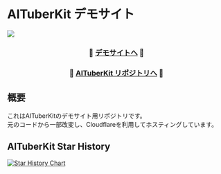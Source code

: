 # AITuberKit デモサイト

<img style="max-width: 100%;" src="./docs/logo.png">

<div align="center">
   <h3>
      🌟 <a href="https://aituberkit.com">デモサイトへ</a> 🌟
   </h3>
</div>

<div align="center">
   <h3>
      🌟 <a href="https://github.com/tegnike/aituber-kit">AITuberKit リポジトリへ</a> 🌟
   </h3>
</div>

## 概要

これはAITuberKitのデモサイト用リポジトリです。<br>
元のコードから一部改変し、Cloudflareを利用してホスティングしています。

## AITuberKit Star History

[![Star History Chart](https://api.star-history.com/svg?repos=tegnike/aituber-kit&type=Date)](https://star-history.com/#tegnike/aituber-kit&Date)

